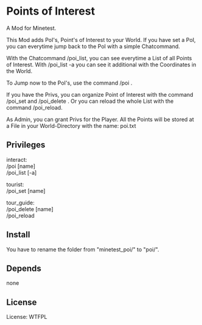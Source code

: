 # Points of Interest

A Mod for Minetest.

This Mod adds PoI's, Point's of Interest to your World.
If you have set a PoI, you can everytime jump back to the PoI with a simple Chatcommand.

With the Chatcommand /poi_list, you can see everytime a List of all Points of Interest.
With /poi_list -a you can see it additional with the Coordinates in the World.

To Jump now to the PoI's, use the command /poi <Name>.

If you have the Privs, you can organize Point of Interest with the command /poi_set <Name>
and /poi_delete <Name>.
Or you can reload the whole List with the command /poi_reload. 

As Admin, you can grant Privs for the Player.
All the Points will be stored at a File in your World-Directory with the name: poi.txt

## Privileges

interact:<br>
/poi [name]<br>
/poi_list [-a]<br>

tourist:<br>
/poi_set [name]<br>

tour_guide:<br>
/poi_delete [name]<br>
/poi_reload<br>


## Install

You have to rename the folder from "minetest_poi/" to "poi/".

## Depends

none

## License

License: WTFPL
